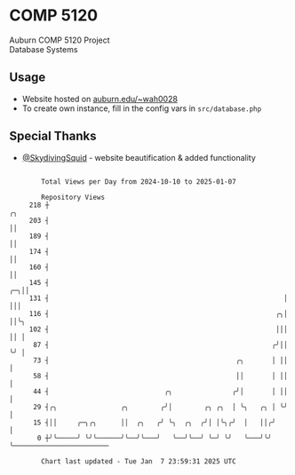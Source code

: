 # COMP 5120
Auburn COMP 5120 Project  
Database Systems

## Usage
- Website hosted on [auburn.edu/~wah0028](https://webhome.auburn.edu/~wah0028/)
- To create own instance, fill in the config vars in `src/database.php`

## Special Thanks
- [@SkydivingSquid](https://github.com/SkydivingSquid) - website beautification & added functionality

```

        Total Views per Day from 2024-10-10 to 2025-01-07

        Repository Views
     218 ┼                                                              ╭╮
     203 ┤                                                              ││
     189 ┤                                                              ││
     174 ┤                                                              ││
     160 ┤                                                              ││
     145 ┤                                                           ╭─╮││
     131 ┤                                                           │ │││
     116 ┤                                                         ╭╮│ ││╰╮
     102 ┤                                                         │││ ││ │
      87 ┤                                                        ╭╯││ ╰╯ │
      73 ┤                                               ╭╮       │ ││    │
      58 ┤                                               ││       │ ││    │
      44 ┤                             ╭╮               ╭╯│       │ ││    │
      29 ┤╭╮                ╭╮        ╭╯│        ╭╮ ╭╮  │ ╰╮   ╭╮ │ ╰╯    │
      15 ┤││     ╭─╮╭╮      ││  ╭╮   ╭╯ ╰╮  ╭╮  ╭╯│ │╰╮╭╯  │   ││╭╯       │
       0 ┼╯╰─────╯ ╰╯╰──────╯╰──╯╰───╯   ╰──╯╰──╯ ╰─╯ ╰╯   ╰───╯╰╯        ╰────────────────────────

        Chart last updated - Tue Jan  7 23:59:31 2025 UTC
        
```
